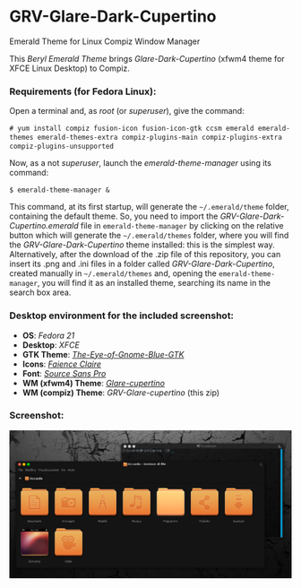 # GRV-Glare-Dark-Cupertino
Emerald Theme for Linux Compiz Window Manager

This _Beryl Emerald Theme_ brings _Glare-Dark-Cupertino_ (xfwm4 theme for XFCE Linux Desktop) to Compiz.

### Requirements (for Fedora Linux):

Open a terminal and, as _root_ (or _superuser_), give the command:
```
# yum install compiz fusion-icon fusion-icon-gtk ccsm emerald emerald-themes emerald-themes-extra compiz-plugins-main compiz-plugins-extra compiz-plugins-unsupported
```

Now, as a not _superuser_, launch the _emerald-theme-manager_ using its command:

```
$ emerald-theme-manager &
```

This command, at its first startup, will generate the `~/.emerald/theme` folder, containing the default theme. So, you need to import the _GRV-Glare-Dark-Cupertino.emerald_ file in `emerald-theme-manager` by clicking on the relative button which will generate the `~/.emerald/themes` folder, where you will find the _GRV-Glare-Dark-Cupertino_ theme installed: this is the simplest way. Alternatively, after the download of the .zip file of this repository, you can insert its .png and .ini files in a folder called _GRV-Glare-Dark-Cupertino_, created manually in `~/.emerald/themes` and, opening the `emerald-theme-manager`, you will find it as an installed theme, searching its name in the search box area.

### Desktop environment for the included screenshot:

* **OS**: _Fedora 21_
* **Desktop**: _XFCE_
* **GTK Theme**: [_The-Eye-of-Gnome-Blue-GTK_](http://craazyt.deviantart.com/art/The-Eye-of-Gnome-Blue-GTK-291879346)
* **Icons**: [_Faience Claire_](http://tiheum.deviantart.com/art/Faience-icon-theme-255099649)
* **Font**: [_Source Sans Pro_](https://github.com/adobe-fonts/source-sans-pro)
* **WM (xfwm4) Theme**: [_Glare-cupertino_](https://github.com/sixsixfive/Glare)
* **WM (compiz) Theme**: _GRV-Glare-cupertino_ (this zip)

### Screenshot:

![GRV-Glare-cupertino Beryl Emerald Theme](/theme.screenshot.png)
